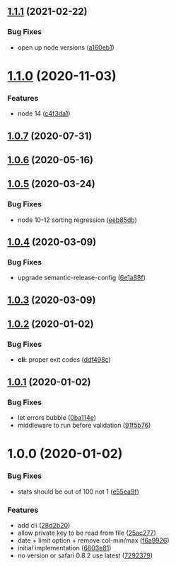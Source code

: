 ## [1.1.1](https://github.com/xeroxinteractive/browserslist-adobe-analytics/compare/v1.1.0...v1.1.1) (2021-02-22)


### Bug Fixes

* open up node versions ([a160eb1](https://github.com/xeroxinteractive/browserslist-adobe-analytics/commit/a160eb1))

# [1.1.0](https://github.com/xeroxinteractive/browserslist-adobe-analytics/compare/v1.0.7...v1.1.0) (2020-11-03)


### Features

* node 14 ([c4f3da1](https://github.com/xeroxinteractive/browserslist-adobe-analytics/commit/c4f3da1))

## [1.0.7](https://github.com/xeroxinteractive/browserslist-adobe-analytics/compare/v1.0.6...v1.0.7) (2020-07-31)

## [1.0.6](https://github.com/xeroxinteractive/browserslist-adobe-analytics/compare/v1.0.5...v1.0.6) (2020-05-16)

## [1.0.5](https://github.com/xeroxinteractive/browserslist-adobe-analytics/compare/v1.0.4...v1.0.5) (2020-03-24)


### Bug Fixes

* node 10-12 sorting regression ([eeb85db](https://github.com/xeroxinteractive/browserslist-adobe-analytics/commit/eeb85db))

## [1.0.4](https://github.com/xeroxinteractive/browserslist-adobe-analytics/compare/v1.0.3...v1.0.4) (2020-03-09)


### Bug Fixes

* upgrade semantic-release-config ([6e1a88f](https://github.com/xeroxinteractive/browserslist-adobe-analytics/commit/6e1a88f))

## [1.0.3](https://github.com/xeroxinteractive/browserslist-adobe-analytics/compare/v1.0.2...v1.0.3) (2020-03-09)

## [1.0.2](https://github.com/xeroxinteractive/browserslist-adobe-analytics/compare/v1.0.1...v1.0.2) (2020-01-02)


### Bug Fixes

* **cli:** proper exit codes ([ddf498c](https://github.com/xeroxinteractive/browserslist-adobe-analytics/commit/ddf498c))

## [1.0.1](https://github.com/xeroxinteractive/browserslist-adobe-analytics/compare/v1.0.0...v1.0.1) (2020-01-02)


### Bug Fixes

* let errors bubble ([0ba114e](https://github.com/xeroxinteractive/browserslist-adobe-analytics/commit/0ba114e))
* middleware to run before validation ([91f5b76](https://github.com/xeroxinteractive/browserslist-adobe-analytics/commit/91f5b76))

# 1.0.0 (2020-01-02)


### Bug Fixes

* stats should be out of 100 not 1 ([e55ea9f](https://github.com/xeroxinteractive/browserslist-adobe-analytics/commit/e55ea9f))


### Features

* add cli ([28d2b20](https://github.com/xeroxinteractive/browserslist-adobe-analytics/commit/28d2b20))
* allow private key to be read from file ([25ac277](https://github.com/xeroxinteractive/browserslist-adobe-analytics/commit/25ac277))
* date + limit option + remove col-min/max ([f6a9926](https://github.com/xeroxinteractive/browserslist-adobe-analytics/commit/f6a9926))
* initial implementation ([6803e81](https://github.com/xeroxinteractive/browserslist-adobe-analytics/commit/6803e81))
* no version or safari 0.8.2 use latest ([7292379](https://github.com/xeroxinteractive/browserslist-adobe-analytics/commit/7292379))
